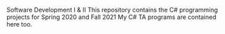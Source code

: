 Software Development I & II
This repository contains the C# programming projects for Spring 2020 and Fall 2021
My C# TA programs are contained here too.
